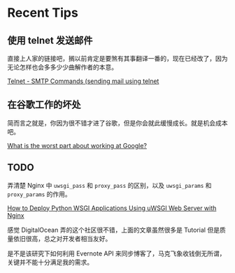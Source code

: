 # Recent Tips

## 使用 telnet 发送邮件
 直接上人家的链接吧，搁以前肯定是要煞有其事翻译一番的，现在已经改了，因为无论怎样也会多多少少曲解作者的本意。

 [Telnet - SMTP Commands (sending mail using telnet](http://www.yuki-onna.co.uk/email/smtp.html)

## 在谷歌工作的坏处

简而言之就是，你因为很不错才进了谷歌，但是你会就此缓慢成长。就是机会成本吧。

[What is the worst part about working at Google?](https://www.quora.com/What-is-the-worst-part-about-working-at-Google?srid=t6XE&share=1)

<!--more-->
## TODO
弄清楚 Nginx 中 `uwsgi_pass` 和 `proxy_pass` 的区别，以及 `uwsgi_params` 和 `proxy_params` 的作用。

[How to Deploy Python WSGI Applications Using uWSGI Web Server with Nginx](https://www.digitalocean.com/community/tutorials/how-to-deploy-python-wsgi-applications-using-uwsgi-web-server-with-nginx)

感觉 DigitalOcean 弄的这个社区很不错，上面的文章虽然很多是 Tutorial 但是质量依旧很高，总之对开发者相当友好。

是不是该研究下如何利用 Evernote API 来同步博客了，马克飞象收钱倒无所谓，关键并不能十分满足我的需求。
